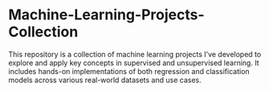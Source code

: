 # Machine-Learning-Projects-Collection
This repository is a collection of machine learning projects I’ve developed to explore and apply key concepts in supervised and unsupervised learning. It includes hands-on implementations of both regression and classification models across various real-world datasets and use cases.
